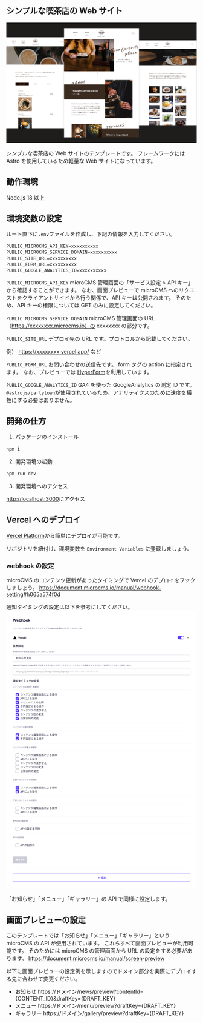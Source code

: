 ## シンプルな喫茶店の Web サイト

![](_docimages/cover.png)

シンプルな喫茶店の Web サイトのテンプレートです。
フレームワークには Astro を使用しているため軽量な Web サイトになっています。

## 動作環境

Node.js 18 以上

## 環境変数の設定

ルート直下に`.env`ファイルを作成し、下記の情報を入力してください。

```
PUBLIC_MICROCMS_API_KEY=xxxxxxxxxx
PUBLIC_MICROCMS_SERVICE_DOMAIN=xxxxxxxxxx
PUBLIC_SITE_URL=xxxxxxxxxx
PUBLIC_FORM_URL=xxxxxxxxxx
PUBLIC_GOOGLE_ANALYTICS_ID=xxxxxxxxxx
```

`PUBLIC_MICROCMS_API_KEY`
microCMS 管理画面の「サービス設定 > API キー」から確認することができます。
なお、画面プレビューで microCMS へのリクエストをクライアントサイドから行う関係で、API キーは公開されます。
そのため、API キーの権限については GET のみに設定してください。

`PUBLIC_MICROCMS_SERVICE_DOMAIN`
microCMS 管理画面の URL（https://xxxxxxxx.microcms.io）の xxxxxxxx の部分です。

`PUBLIC_SITE_URL`
デプロイ先の URL です。プロトコルから記載してください。

例） https://xxxxxxxx.vercel.app/ など

`PUBLIC_FORM_URL`
お問い合わせの送信先です。
form タグの action に指定されます。
なお、プレビューでは [HyperForm](https://hyperform.jp/)を利用しています。

`PUBLIC_GOOGLE_ANALYTICS_ID`
GA4 を使った GoogleAnalytics の測定 ID です。
`@astrojs/partytown`が使用されているため、アナリティクスのために速度を犠牲にする必要はありません。

## 開発の仕方

1. パッケージのインストール

```bash
npm i
```

2. 開発環境の起動

```bash
npm run dev
```

3. 開発環境へのアクセス

[http://localhost:3000](http://localhost:3000)にアクセス

## Vercel へのデプロイ

[Vercel Platform](https://vercel.com/new)から簡単にデプロイが可能です。

リポジトリを紐付け、環境変数を `Environment Variables` に登録しましょう。

### webhook の設定

microCMS のコンテンツ更新があったタイミングで Vercel のデプロイをフックしましょう。
https://document.microcms.io/manual/webhook-setting#h065a574f0d

通知タイミングの設定は以下を参考にしてください。
![](_docimages/webhook-settings.png)

「お知らせ」「メニュー」「ギャラリー」の API で同様に設定します。

## 画面プレビューの設定

このテンプレートでは「お知らせ」「メニュー」「ギャラリー」という microCMS の API が使用されています。
これらすべて画面プレビューが利用可能です。
そのためには microCMS の管理画面から URL の設定をする必要があります。
https://document.microcms.io/manual/screen-preview

以下に画面プレビューの設定例を示しますのでドメイン部分を実際にデプロイする先に合わせて変更ください。

- お知らせ
  https://ドメイン/news/preview?contentId={CONTENT_ID}&draftKey={DRAFT_KEY}
- メニュー
  https://ドメイン/menu/preview?draftKey={DRAFT_KEY}
- ギャラリー
  https://ドメイン/gallery/preview?draftKey={DRAFT_KEY}

